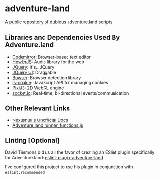 # adventure-land
A public repository of dubious adventure.land scripts

## Libraries and Dependencies Used By Adventure.land
- [Codemirror](https://codemirror.net/): Browser-based text editor
- [HowlerJS](https://howlerjs.com/): Audio library for the web
- [JQuery](https://jquery.com/): It's...JQuery
- [JQuery UI](https://jqueryui.com/): Draggable
- [Bowser](https://github.com/lancedikson/bowser): Browser detection library
- [js-cookie](https://github.com/js-cookie/js-cookie): JavaScript API for managing cookies
- [PixiJS](http://www.pixijs.com/): 2D WebGL engine
- [socket.io](https://socket.io/): Real-time, bi-directional events/communication

## Other Relevant Links
- [Nexusnull's Unofficial Docs](https://nexusnull.github.io/adventureland/global.html)
- [Adventure.land runner_functions.js](https://github.com/kaansoral/adventureland/blob/master/runner_functions.js)


## Linting [Optional]
David Timmons did us all the favor of creating an ESlint plugin specifically for Adventure.land:
[eslint-plugin-adventure-land](https://github.com/davidtimmons/eslint-plugin-adventure-land)

I've configured this project to use his plugin in conjunction with `eslint:recommended`.


